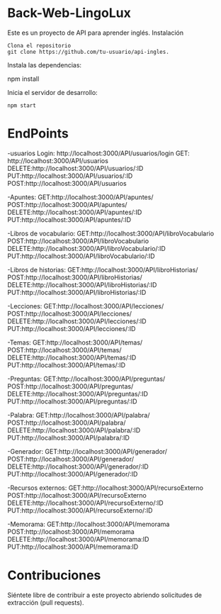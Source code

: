 # Back-Web-LingoLux

Este es un proyecto de API para aprender inglés.
Instalación

    Clona el repositorio
    git clone https://github.com/tu-usuario/api-ingles.

Instala las dependencias:

   npm install


Inicia el servidor de desarrollo:

    npm start

# EndPoints

-usuarios
Login: http://localhost:3000/API/usuarios/login
GET: http://localhost:3000/API/usuarios
DELETE:http://localhost:3000/API/usuarios/:ID
PUT:http://localhost:3000/API/usuarios/:ID
POST:http://localhost:3000/API/usuarios

-Apuntes:
GET:http://localhost:3000/API/apuntes/
POST:http://localhost:3000/API/apuntes/
DELETE:http://localhost:3000/API/apuntes/:ID
PUT:http://localhost:3000/API/apuntes/:ID

-Libros de vocabulario:
GET:http://localhost:3000/API/libroVocabulario
POST:http://localhost:3000/API/libroVocabulario
DELETE:http://localhost:3000/API/libroVocabulario/:ID
PUT:http://localhost:3000/API/libroVocabulario/:ID

-Libros de historias:
GET:http://localhost:3000/API/libroHistorias/
POST:http://localhost:3000/API/libroHistorias/
DELETE:http://localhost:3000/API/libroHistorias/:ID
PUT:http://localhost:3000/API/libroHistorias/:ID

-Lecciones:
GET:http://localhost:3000/API/lecciones/
POST:http://localhost:3000/API/lecciones/
DELETE:http://localhost:3000/API/lecciones/:ID
PUT:http://localhost:3000/API/lecciones/:ID

-Temas:
GET:http://localhost:3000/API/temas/
POST:http://localhost:3000/API/temas/
DELETE:http://localhost:3000/API/temas/:ID
PUT:http://localhost:3000/API/temas/:ID

-Preguntas:
GET:http://localhost:3000/API/preguntas/
POST:http://localhost:3000/API/preguntas/
DELETE:http://localhost:3000/API/preguntas/:ID
PUT:http://localhost:3000/API/preguntas/:ID

-Palabra:
GET:http://localhost:3000/API/palabra/
POST:http://localhost:3000/API/palabra/
DELETE:http://localhost:3000/API/palabra/:ID
PUT:http://localhost:3000/API/palabra/:ID

-Generador:
GET:http://localhost:3000/API/generador/
POST:http://localhost:3000/API/generador/
DELETE:http://localhost:3000/API/generador/:ID
PUT:http://localhost:3000/API/generador/:ID

-Recursos externos:
GET:http://localhost:3000/API/recursoExterno
POST:http://localhost:3000/API/recursoExterno
DELETE:http://localhost:3000/API/recursoExterno/:ID
PUT:http://localhost:3000/API/recursoExterno/:ID

-Memorama:
GET:http://localhost:3000/API/memorama
POST:http://localhost:3000/API/memorama
DELETE:http://localhost:3000/API/memorama:ID
PUT:http://localhost:3000/API/memorama:ID

# Contribuciones

Siéntete libre de contribuir a este proyecto abriendo solicitudes de extracción (pull requests).
